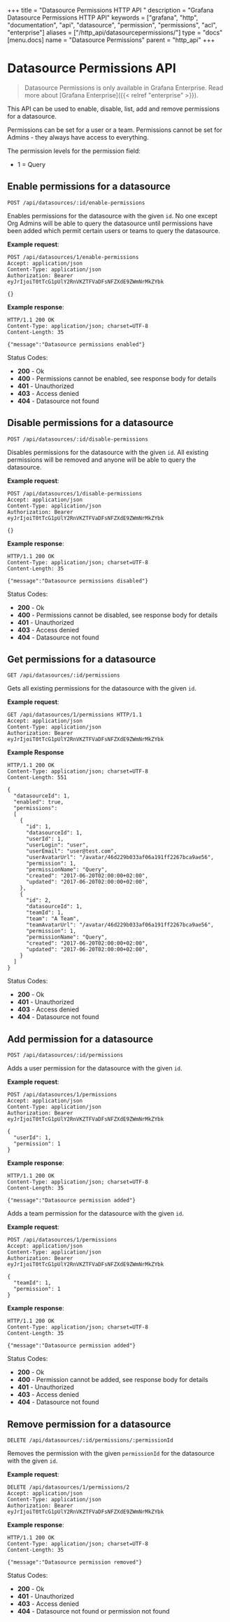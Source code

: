 +++
title = "Datasource Permissions HTTP API "
description = "Grafana Datasource Permissions HTTP API"
keywords = ["grafana", "http", "documentation", "api", "datasource", "permission", "permissions", "acl", "enterprise"]
aliases = ["/http_api/datasourcepermissions/"]
type = "docs"
[menu.docs]
name = "Datasource Permissions"
parent = "http_api"
+++

# Datasource Permissions API

> Datasource Permissions is only available in Grafana Enterprise. Read more about [Grafana Enterprise]({{< relref "enterprise" >}}).

This API can be used to enable, disable, list, add and remove permissions for a datasource.

Permissions can be set for a user or a team. Permissions cannot be set for Admins - they always have access to everything.

The permission levels for the permission field:

- 1 = Query

## Enable permissions for a datasource

`POST /api/datasources/:id/enable-permissions`

Enables permissions for the datasource with the given `id`. No one except Org Admins will be able to query the datasource until permissions have been added which permit certain users or teams to query the datasource.

**Example request**:

```http
POST /api/datasources/1/enable-permissions
Accept: application/json
Content-Type: application/json
Authorization: Bearer eyJrIjoiT0tTcG1pUlY2RnVKZTFVaDFsNFZXdE9ZWmNrMkZYbk

{}
```

**Example response**:

```http
HTTP/1.1 200 OK
Content-Type: application/json; charset=UTF-8
Content-Length: 35

{"message":"Datasource permissions enabled"}
```

Status Codes:

- **200** - Ok
- **400** - Permissions cannot be enabled, see response body for details
- **401** - Unauthorized
- **403** - Access denied
- **404** - Datasource not found

## Disable permissions for a datasource

`POST /api/datasources/:id/disable-permissions`

Disables permissions for the datasource with the given `id`. All existing permissions will be removed and anyone will be able to query the datasource.

**Example request**:

```http
POST /api/datasources/1/disable-permissions
Accept: application/json
Content-Type: application/json
Authorization: Bearer eyJrIjoiT0tTcG1pUlY2RnVKZTFVaDFsNFZXdE9ZWmNrMkZYbk

{}
```

**Example response**:

```http
HTTP/1.1 200 OK
Content-Type: application/json; charset=UTF-8
Content-Length: 35

{"message":"Datasource permissions disabled"}
```

Status Codes:

- **200** - Ok
- **400** - Permissions cannot be disabled, see response body for details
- **401** - Unauthorized
- **403** - Access denied
- **404** - Datasource not found

## Get permissions for a datasource

`GET /api/datasources/:id/permissions`

Gets all existing permissions for the datasource with the given `id`.

**Example request**:

```http
GET /api/datasources/1/permissions HTTP/1.1
Accept: application/json
Content-Type: application/json
Authorization: Bearer eyJrIjoiT0tTcG1pUlY2RnVKZTFVaDFsNFZXdE9ZWmNrMkZYbk
```

**Example Response**

```http
HTTP/1.1 200 OK
Content-Type: application/json; charset=UTF-8
Content-Length: 551

{
  "datasourceId": 1,
  "enabled": true,
  "permissions":
  [
    {
      "id": 1,
      "datasourceId": 1,
      "userId": 1,
      "userLogin": "user",
      "userEmail": "user@test.com",
      "userAvatarUrl": "/avatar/46d229b033af06a191ff2267bca9ae56",
      "permission": 1,
      "permissionName": "Query",
      "created": "2017-06-20T02:00:00+02:00",
      "updated": "2017-06-20T02:00:00+02:00",
    },
    {
      "id": 2,
      "datasourceId": 1,
      "teamId": 1,
      "team": "A Team",
      "teamAvatarUrl": "/avatar/46d229b033af06a191ff2267bca9ae56",
      "permission": 1,
      "permissionName": "Query",
      "created": "2017-06-20T02:00:00+02:00",
      "updated": "2017-06-20T02:00:00+02:00",
    }
  ]
}
```

Status Codes:

- **200** - Ok
- **401** - Unauthorized
- **403** - Access denied
- **404** - Datasource not found

## Add permission for a datasource

`POST /api/datasources/:id/permissions`

Adds a user permission for the datasource with the given `id`.

**Example request**:

```http
POST /api/datasources/1/permissions
Accept: application/json
Content-Type: application/json
Authorization: Bearer eyJrIjoiT0tTcG1pUlY2RnVKZTFVaDFsNFZXdE9ZWmNrMkZYbk

{
  "userId": 1,
  "permission": 1
}
```

**Example response**:

```http
HTTP/1.1 200 OK
Content-Type: application/json; charset=UTF-8
Content-Length: 35

{"message":"Datasource permission added"}
```

Adds a team permission for the datasource with the given `id`.

**Example request**:

```http
POST /api/datasources/1/permissions
Accept: application/json
Content-Type: application/json
Authorization: Bearer eyJrIjoiT0tTcG1pUlY2RnVKZTFVaDFsNFZXdE9ZWmNrMkZYbk

{
  "teamId": 1,
  "permission": 1
}
```

**Example response**:

```http
HTTP/1.1 200 OK
Content-Type: application/json; charset=UTF-8
Content-Length: 35

{"message":"Datasource permission added"}
```

Status Codes:

- **200** - Ok
- **400** - Permission cannot be added, see response body for details
- **401** - Unauthorized
- **403** - Access denied
- **404** - Datasource not found

## Remove permission for a datasource

`DELETE /api/datasources/:id/permissions/:permissionId`

Removes the permission with the given `permissionId` for the datasource with the given `id`.

**Example request**:

```http
DELETE /api/datasources/1/permissions/2
Accept: application/json
Content-Type: application/json
Authorization: Bearer eyJrIjoiT0tTcG1pUlY2RnVKZTFVaDFsNFZXdE9ZWmNrMkZYbk
```

**Example response**:

```http
HTTP/1.1 200 OK
Content-Type: application/json; charset=UTF-8
Content-Length: 35

{"message":"Datasource permission removed"}
```

Status Codes:

- **200** - Ok
- **401** - Unauthorized
- **403** - Access denied
- **404** - Datasource not found or permission not found
